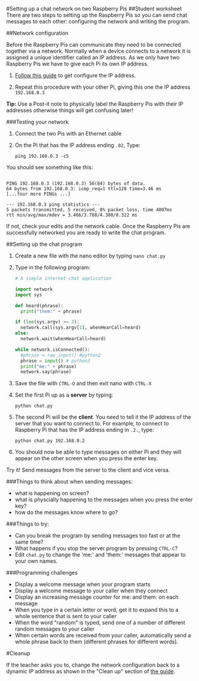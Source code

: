 #Setting up a chat network on two Raspberry Pis
##Student worksheet
There are two steps to setting up the Raspberry Pis so you can send chat messages to each other: configuring the network and writing the program. 

##Network configuration

Before the Raspberry Pis can communicate they need to be connected together via a network. Normally when a device connects to a network it is assigned a unique identifier called an IP address. As we only have two Raspberry Pis we have to give each Pi its own IP address.

1. [Follow this guide](RPi-static-ip-address.md) to get configure the IP address.

2. Repeat this procedure with your other Pi, giving this one the IP address `192.168.0.3`

**Tip:** Use a Post-it note to physically label the Raspberry Pis with their IP addresses otherwise things will get confusing later!


###Testing your network

1. Connect the two Pis with an Ethernet cable
2. On the Pi that has the IP address ending `.02`, Type:
    
    `ping 192.168.0.3 -c5`

You should see something like this:

```

PING 192.168.0.3 (192.168.0.3) 56(84) bytes of data.
64 bytes from 192.168.0.3: icmp_req=1 ttl=128 time=3.46 ms
[...four more PINGs ...]

--- 192.168.0.3 ping statistics ---
5 packets transmitted, 5 received, 0% packet loss, time 4007ms
rtt min/avg/max/mdev = 3.466/3.788/4.380/0.322 ms
```

If not, check your edits and the network cable. Once the Raspberry Pis are successfully networked you are ready to write the chat program.

##Setting up the chat program

1. Create a new file with the nano editor by typing `nano chat.py`
2. Type in the following program:

    ```python    
    # A simple internet-chat application
    
    import network
    import sys
    
    def heard(phrase):
      print("them:" + phrase)
    
    if (len(sys.argv) >= 2):
      network.call(sys.argv[1], whenHearCall=heard)
    else:  
      network.wait(whenHearCall=heard)
    
    while network.isConnected():
      #phrase = raw_input() #python2
      phrase = input() # python3
      print("me:" + phrase)
      network.say(phrase)
    ```

3. Save the file with `CTRL-O` and then exit nano with `CTRL-X`

4. Set the first Pi up as a **server** by typing:

    `python chat.py`

5. The second Pi will be the **client**. You need to tell it the IP address of the server that you want to connect to. For example, to connect to Raspberry Pi that has the IP address ending in `.2.`, type:

    `python chat.py 192.168.0.2`

6. You should now be able to type messages on either Pi and they will appear on the other screen when you press the enter key.

 Try it! Send messages from the server to the client and vice versa. 

###Things to think about when sending messages: 
- what is happening on screen?
- what is physcially happening to the messages when you press the enter key?
- how do the messages know where to go?


###Things to try: 
- Can you break the program by sending messages too fast or at the same time?
- What happens if you stop the server program by pressing `CTRL-C`?
- Edit `chat.py` to change the 'me:' and 'them:' messages that appear to your own names.

###Programming challenges

- Display a welcome message when your program starts
- Display a welcome message to your caller when they connect
- Display an increasing message counter for me: and them: on each message
- When you type in a certain letter or word, get it to expand this to a whole sentence that is sent to your caller
- When the word "random" is typed, send one of a number of different random messages to your  caller
- When certain words are received from your caller, automatically send a whole phrase back to them (different phrases for different words).

#Cleanup


If the teacher asks you to, change the network configuration back to a dynamic IP address as shown in the "Clean up" section of [the guide](RPi-static-ip-address.md).
